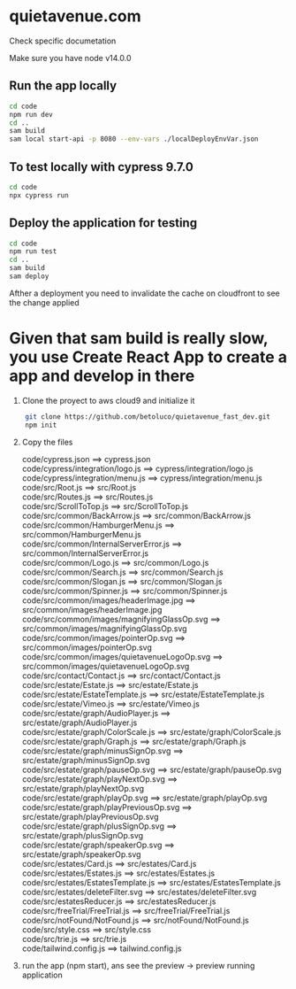 # quietavenue.com
Check specific documetation

Make sure you have node v14.0.0

## Run the app locally
```bash
cd code
npm run dev
cd ..
sam build
sam local start-api -p 8080 --env-vars ./localDeployEnvVar.json
```

## To test locally with cypress 9.7.0
```bash
cd code
npx cypress run 
```

## Deploy the application for testing
```bash
cd code
npm run test
cd ..
sam build
sam deploy
```


Afther a deployment you need to invalidate the cache on cloudfront to see the change applied



# Given that sam build is really slow, you use Create React App to create a app and develop in there

1. Clone the proyect to aws cloud9 and initialize it 
```bash
    git clone https://github.com/betoluco/quietavenue_fast_dev.git
    npm init
```
2. Copy the files

    code/cypress.json                                    ==> cypress.json                               
    code/cypress/integration/logo.js                     ==> cypress/integration/logo.js                                    
    code/cypress/integration/menu.js                     ==> cypress/integration/menu.js                   
    code/src/Root.js                                     ==> src/Root.js   
    code/src/Routes.js                                   ==> src/Routes.js    
    code/src/ScrollToTop.js                              ==> src/ScrollToTop.js         
    code/src/common/BackArrow.js                         ==> src/common/BackArrow.js               
    code/src/common/HamburgerMenu.js                     ==> src/common/HamburgerMenu.js                    
    code/src/common/InternalServerError.js               ==> src/common/InternalServerError.js                       
    code/src/common/Logo.js                              ==> src/common/Logo.js       
    code/src/common/Search.js                            ==> src/common/Search.js            
    code/src/common/Slogan.js                            ==> src/common/Slogan.js           
    code/src/common/Spinner.js                           ==> src/common/Spinner.js           
    code/src/common/images/headerImage.jpg               ==> src/common/images/headerImage.jpg                        
    code/src/common/images/magnifyingGlassOp.svg         ==> src/common/images/magnifyingGlassOp.svg                               
    code/src/common/images/pointerOp.svg                 ==> src/common/images/pointerOp.svg                       
    code/src/common/images/quietavenueLogoOp.svg         ==> src/common/images/quietavenueLogoOp.svg                               
    code/src/contact/Contact.js                          ==> src/contact/Contact.js           
    code/src/estate/Estate.js                            ==> src/estate/Estate.js             
    code/src/estate/EstateTemplate.js                    ==> src/estate/EstateTemplate.js                   
    code/src/estate/Vimeo.js                             ==> src/estate/Vimeo.js           
    code/src/estate/graph/AudioPlayer.js                 ==> src/estate/graph/AudioPlayer.js                       
    code/src/estate/graph/ColorScale.js                  ==> src/estate/graph/ColorScale.js                   
    code/src/estate/graph/Graph.js                       ==> src/estate/graph/Graph.js               
    code/src/estate/graph/minusSignOp.svg                ==> src/estate/graph/minusSignOp.svg                        
    code/src/estate/graph/pauseOp.svg                    ==> src/estate/graph/pauseOp.svg                   
    code/src/estate/graph/playNextOp.svg                 ==> src/estate/graph/playNextOp.svg                       
    code/src/estate/graph/playOp.svg                     ==> src/estate/graph/playOp.svg                    
    code/src/estate/graph/playPreviousOp.svg             ==> src/estate/graph/playPreviousOp.svg                            
    code/src/estate/graph/plusSignOp.svg                 ==> src/estate/graph/plusSignOp.svg                        
    code/src/estate/graph/speakerOp.svg                  ==> src/estate/graph/speakerOp.svg                   
    code/src/estates/Card.js                             ==> src/estates/Card.js           
    code/src/estates/Estates.js                          ==> src/estates/Estates.js           
    code/src/estates/EstatesTemplate.js                  ==> src/estates/EstatesTemplate.js                   
    code/src/estates/deleteFilter.svg                    ==> src/estates/deleteFilter.svg                   
    code/src/estatesReducer.js                           ==> src/estatesReducer.js          
    code/src/freeTrial/FreeTrial.js                      ==> src/freeTrial/FreeTrial.js               
    code/src/notFound/NotFound.js                        ==> src/notFound/NotFound.js               
    code/src/style.css                                   ==> src/style.css   
    code/src/trie.js                                     ==> src/trie.js   
    code/tailwind.config.js                              ==> tailwind.config.js

3. run the app (npm start), ans see the preview -> preview running application